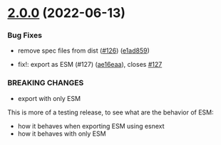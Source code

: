 # [2.0.0](https://github.com/unional/color-map/compare/v1.1.4...v2.0.0) (2022-06-13)


### Bug Fixes

* remove spec files from dist ([#126](https://github.com/unional/color-map/issues/126)) ([e1ad859](https://github.com/unional/color-map/commit/e1ad859a38c91a450cd23f1b126ba9992de87c62))


* fix!: export as ESM (#127) ([ae16eaa](https://github.com/unional/color-map/commit/ae16eaa83629a5248143eee8a895a0edb15240c1)), closes [#127](https://github.com/unional/color-map/issues/127)


### BREAKING CHANGES

* export with only ESM

This is more of a testing release, to see what are the behavior of ESM:

- how it behaves when exporting ESM using esnext
- how it behaves with only ESM
